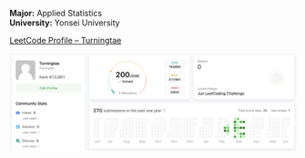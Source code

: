 **Major:** Applied Statistics<br/>
**University:** Yonsei University

[LeetCode Profile – Turningtae](https://leetcode.com/u/Turningtae/)

![LeetCode Profile Image](leetcode_profile.png)
